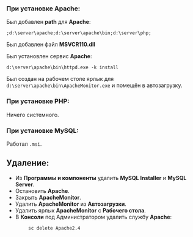 ### При установке **Apache**:

Был добавлен **path** для **Apache**:

    ;d:\server\apache;d:\server\apache\bin;d:\server\php; 

Был добавлен файл **MSVCR110.dll**

Был установлен сервис **Apache**:

    d:\server\apache\bin\httpd.exe -k install 

Был создан на рабочем столе ярлык для `d:\server\apache\bin\ApacheMonitor.exe` 
и помещён в автозагрузку.

### При установке **PHP**:

Ничего системного.

### При установке **MySQL**:

Работал `.msi`.

## **Удаление**:

+ Из **Программы и компоненты** удалить **MySQL Installer** и **MySQL Server**.
+ Остановить **Apache**.
+ Закрыть **ApacheMonitor**.
+ Удалить **ApacheMonitor** из **Автозагрузки**.
+ Удалить ярлык **ApacheMonitor** с **Рабочего стола**.
+ В **Консоли** под Администратором удалить службу **Apache**:

~~~
        sc delete Apache2.4
~~~


